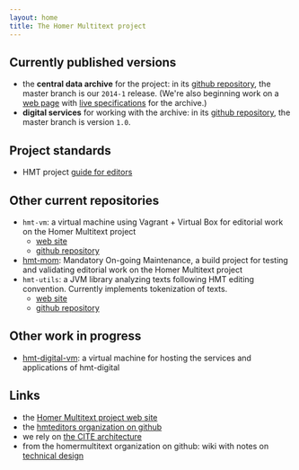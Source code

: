 ```yaml
---
layout: home
title: The Homer Multitext project
---
```


## Currently published versions

- the **central data archive** for the project:  in its [github repository](https://github.com/homermultitext/hmt-archive), the master branch is our `2014-1` release.  (We're also beginning work on a [web page](hmt-archive) with [live specifications](hmt-archive/spec*s/hmt/Hmt.html) for the archive.)
- **digital services** for working with the archive: in its [github repository](https://github.com/homermultitext/hmt-digital), the master branch is version `1.0`.


## Project standards ##

- HMT project [guide for editors](hmt-editors-guide)

## Other current repositories

- `hmt-vm`:  a virtual machine using Vagrant + Virtual Box for editorial work on the Homer Multitext project
    - [web site](http://homermultitext.github.io/hmt-vm/)
    - [github repository](https://github.com/homermultitext/hmt-vm)
- [hmt-mom](https://github.com/homermultitext/hmt-mom): Mandatory On-going Maintenance, a build project for testing and validating editorial work on the Homer Multitext project
- `hmt-utils`: a JVM library analyzing texts following HMT editing convention.  Currently implements tokenization of texts.
    -  [web site](http://homermultitext.github.io/hmt-utils/)
    -  [github repository](https://github.com/homermultitext/hmt-utils)

## Other work in progress

- [hmt-digital-vm](https://github.com/homermultitext/hmt-digital-vm): a virtual machine for hosting the services and applications of hmt-digital

## Links

- the [Homer Multitext project web site](http://www.homermultitext.org/)
- the [hmteditors organization on github](http://hmteditors.github.io/)
- we rely on [the CITE architecture](http://cite-architecture.github.io/)
- from the homermultitext organization on github: wiki with notes on [technical design](https://github.com/homermultitext/homermultitext.github.io/wiki)


